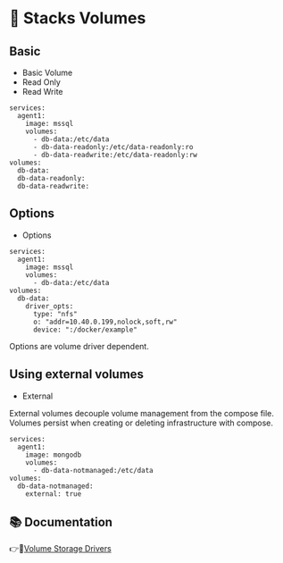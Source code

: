 # :electric_plug: Stacks Volumes

## Basic

* Basic Volume
* Read Only
* Read Write
```
services:
  agent1:                       
    image: mssql           
    volumes:
      - db-data:/etc/data
      - db-data-readonly:/etc/data-readonly:ro
      - db-data-readwrite:/etc/data-readonly:rw
volumes:
  db-data:
  db-data-readonly:
  db-data-readwrite:
```

## Options

* Options
```
services:
  agent1:                       
    image: mssql           
    volumes:
      - db-data:/etc/data
volumes:
  db-data:
    driver_opts:
      type: "nfs"
      o: "addr=10.40.0.199,nolock,soft,rw"
      device: ":/docker/example"
```

Options are volume driver dependent.


## Using external volumes


* External

External volumes decouple volume management from the compose file.
Volumes persist when creating or deleting infrastructure with compose.

```
services:
  agent1:                       
    image: mongodb           
    volumes:
      - db-data-notmanaged:/etc/data
volumes:
  db-data-notmanaged:
    external: true
```

## :books: Documentation

:point_right::link:[Volume Storage Drivers](https://docs.docker.com/storage/storagedriver/select-storage-driver/)